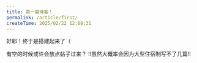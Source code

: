 ```yaml
---
title: 第一篇博客！
permalink: /article/first/
createTime: 2025/02/22 12:08:31
---
```


好耶！终于是搭建起来了（

有空的时候或许会放点帖子过来？ !!虽然大概率会因为大型住宿制写不了几篇!!
